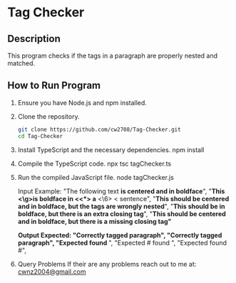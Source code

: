 # Tag Checker

## Description
This program checks if the tags in a paragraph are properly nested and matched.

## How to Run Program

1. Ensure you have Node.js and npm installed.
2. Clone the repository.
   ```sh
   git clone https://github.com/cw2708/Tag-Checker.git
   cd Tag-Checker
3. Install TypeScript and the necessary dependencies.
    npm install
4. Compile the TypeScript code.
    npx tsc tagChecker.ts
5. Run the compiled JavaScript file.
    node tagChecker.js  

    Input Example:
    "The following text <C><B>is centered and in boldface</B></C>",
    "<B>This <\\g>is <B>boldface</B> in <<*> a</B> <\\6> <<d> sentence",
    "<B><C>This should be centered and in boldface, but the tags are wrongly nested</B></C>",
    "<B>This should be in boldface, but there is an extra closing tag</B></C>",
    "<B><C>This should be centered and in boldface, but there is a missing closing tag</C>"

    Output Expected:
    "Correctly tagged paragraph",
    "Correctly tagged paragraph",
    "Expected </C> found </B>",
    "Expected # found </C>",
    "Expected </B> found #",
    
6. Query Problems
    If their are any problems reach out to me at:
    cwnz2004@gmail.com
